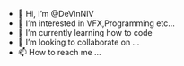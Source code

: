 - 👋 Hi, I’m @DeVinNIV
- 👀 I’m interested in VFX,Programming etc...
- 🌱 I’m currently learning how to code
- 💞️ I’m looking to collaborate on ...
- 📫 How to reach me ...

<!---
DeVinNIV/DeVinNIV is a ✨ special ✨ repository because its `README.md` (this file) appears on your GitHub profile.
You can click the Preview link to take a look at your changes.
--->
